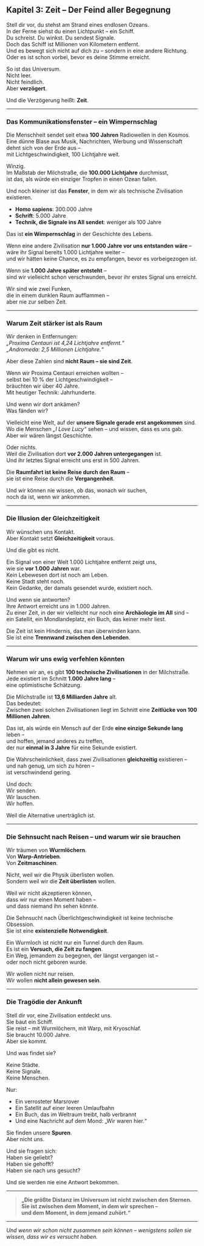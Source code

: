 ## Kapitel 3: Zeit – Der Feind aller Begegnung

Stell dir vor, du stehst am Strand eines endlosen Ozeans.  
In der Ferne siehst du einen Lichtpunkt – ein Schiff.  
Du schreist. Du winkst. Du sendest Signale.  
Doch das Schiff ist Millionen von Kilometern entfernt.  
Und es bewegt sich nicht auf dich zu – sondern in eine andere Richtung.  
Oder es ist schon vorbei, bevor es deine Stimme erreicht.

So ist das Universum.  
Nicht leer.  
Nicht feindlich.  
Aber **verzögert**.

Und die Verzögerung heißt: **Zeit**.

---

### Das Kommunikationsfenster – ein Wimpernschlag

Die Menschheit sendet seit etwa **100 Jahren** Radiowellen in den Kosmos.  
Eine dünne Blase aus Musik, Nachrichten, Werbung und Wissenschaft dehnt sich von der Erde aus –  
mit Lichtgeschwindigkeit, 100 Lichtjahre weit.

Winzig.  
Im Maßstab der Milchstraße, die **100.000 Lichtjahre** durchmisst,  
ist das, als würde ein einziger Tropfen in einen Ozean fallen.

Und noch kleiner ist das **Fenster**, in dem wir als technische Zivilisation existieren.

- **Homo sapiens**: 300.000 Jahre  
- **Schrift**: 5.000 Jahre  
- **Technik, die Signale ins All sendet**: weniger als 100 Jahre

Das ist **ein Wimpernschlag** in der Geschichte des Lebens.

Wenn eine andere Zivilisation **nur 1.000 Jahre vor uns entstanden wäre** –  
wäre ihr Signal bereits 1.000 Lichtjahre weiter –  
und wir hätten keine Chance, es zu empfangen, bevor es vorbeigezogen ist.

Wenn sie **1.000 Jahre später entsteht** –  
sind wir vielleicht schon verschwunden, bevor ihr erstes Signal uns erreicht.

Wir sind wie zwei Funken,  
die in einem dunklen Raum aufflammen –  
aber nie zur selben Zeit.

---

### Warum Zeit stärker ist als Raum

Wir denken in Entfernungen:  
*„Proxima Centauri ist 4,24 Lichtjahre entfernt.“*  
*„Andromeda: 2,5 Millionen Lichtjahre.“*

Aber diese Zahlen sind **nicht Raum – sie sind Zeit**.

Wenn wir Proxima Centauri erreichen wollten –  
selbst bei 10 % der Lichtgeschwindigkeit –  
bräuchten wir über 40 Jahre.  
Mit heutiger Technik: Jahrhunderte.

Und wenn wir dort ankämen?  
Was fänden wir?

Vielleicht eine Welt, auf der **unsere Signale gerade erst angekommen** sind.  
Wo die Menschen *„I Love Lucy“* sehen – und wissen, dass es uns gab.  
Aber wir wären längst Geschichte.

Oder nichts.  
Weil die Zivilisation dort **vor 2.000 Jahren untergegangen** ist.  
Und ihr letztes Signal erreicht uns erst in 500 Jahren.

Die **Raumfahrt ist keine Reise durch den Raum** –  
sie ist eine Reise durch die **Vergangenheit**.

Und wir können nie wissen, ob das, wonach wir suchen,  
noch da ist, wenn wir ankommen.

---

### Die Illusion der Gleichzeitigkeit

Wir wünschen uns Kontakt.  
Aber Kontakt setzt **Gleichzeitigkeit** voraus.

Und die gibt es nicht.

Ein Signal von einer Welt 1.000 Lichtjahre entfernt zeigt uns,  
wie sie **vor 1.000 Jahren** war.  
Kein Lebewesen dort ist noch am Leben.  
Keine Stadt steht noch.  
Kein Gedanke, der damals gesendet wurde, existiert noch.

Und wenn sie antworten?  
Ihre Antwort erreicht uns in 1.000 Jahren.  
Zu einer Zeit, in der wir vielleicht nur noch eine **Archäologie im All** sind –  
ein Satellit, ein Mondlandeplatz, ein Buch, das keiner mehr liest.

Die Zeit ist kein Hindernis, das man überwinden kann.  
Sie ist eine **Trennwand zwischen den Lebenden**.

---

### Warum wir uns ewig verfehlen könnten

Nehmen wir an, es gibt **100 technische Zivilisationen** in der Milchstraße.  
Jede existiert im Schnitt **1.000 Jahre lang** –  
eine optimistische Schätzung.

Die Milchstraße ist **13,6 Milliarden Jahre** alt.  
Das bedeutet:  
Zwischen zwei solchen Zivilisationen liegt im Schnitt eine **Zeitlücke von 100 Millionen Jahren**.

Das ist, als würde ein Mensch auf der Erde **eine einzige Sekunde lang** leben –  
und hoffen, jemand anderes zu treffen,  
der nur **einmal in 3 Jahre** für eine Sekunde existiert.

Die Wahrscheinlichkeit, dass zwei Zivilisationen **gleichzeitig** existieren –  
und nah genug, um sich zu hören –  
ist verschwindend gering.

Und doch:  
Wir senden.  
Wir lauschen.  
Wir hoffen.

Weil die Alternative unerträglich ist.

---

### Die Sehnsucht nach Reisen – und warum wir sie brauchen

Wir träumen von **Wurmlöchern**.  
Von **Warp-Antrieben**.  
Von **Zeitmaschinen**.

Nicht, weil wir die Physik überlisten wollen.  
Sondern weil wir die **Zeit überlisten** wollen.

Weil wir nicht akzeptieren können,  
dass wir nur einen Moment haben –  
und dass niemand ihn sehen könnte.

Die Sehnsucht nach Überlichtgeschwindigkeit ist keine technische Obsession.  
Sie ist eine **existenzielle Notwendigkeit**.

Ein Wurmloch ist nicht nur ein Tunnel durch den Raum.  
Es ist ein **Versuch, die Zeit zu fangen**.  
Ein Weg, jemandem zu begegnen, der längst vergangen ist –  
oder noch nicht geboren wurde.

Wir wollen nicht nur reisen.  
Wir wollen **nicht allein gewesen sein**.

---

### Die Tragödie der Ankunft

Stell dir vor, eine Zivilisation entdeckt uns.  
Sie baut ein Schiff.  
Sie reist – mit Wurmlöchern, mit Warp, mit Kryoschlaf.  
Sie braucht 10.000 Jahre.  
Aber sie kommt.

Und was findet sie?

Keine Städte.  
Keine Signale.  
Keine Menschen.

Nur:  
- Ein verrosteter Marsrover  
- Ein Satellit auf einer leeren Umlaufbahn  
- Ein Buch, das im Weltraum treibt, halb verbrannt  
- Und eine Nachricht auf dem Mond: „Wir waren hier.“

Sie finden unsere **Spuren**.  
Aber nicht uns.

Und sie fragen sich:  
Haben sie geliebt?  
Haben sie gehofft?  
Haben sie nach uns gesucht?

Und sie werden nie eine Antwort bekommen.

---

> **„Die größte Distanz im Universum ist nicht zwischen den Sternen.**  
> **Sie ist zwischen dem Moment, in dem wir sprechen –**  
> **und dem Moment, in dem jemand zuhört.“**

---
*Und wenn wir schon nicht zusammen sein können – wenigstens sollen sie wissen, dass wir es versucht haben.*